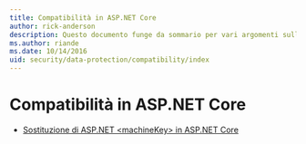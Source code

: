 ```yaml
---
title: Compatibilità in ASP.NET Core
author: rick-anderson
description: Questo documento funge da sommario per vari argomenti sulla compatibilità della protezione dati di ASP.NET Core.
ms.author: riande
ms.date: 10/14/2016
uid: security/data-protection/compatibility/index
---
```

# <a name="compatibility-in-aspnet-core"></a>Compatibilità in ASP.NET Core

* [Sostituzione di ASP.NET \<machineKey> in ASP.NET Core](xref:security/data-protection/compatibility/replacing-machinekey)
